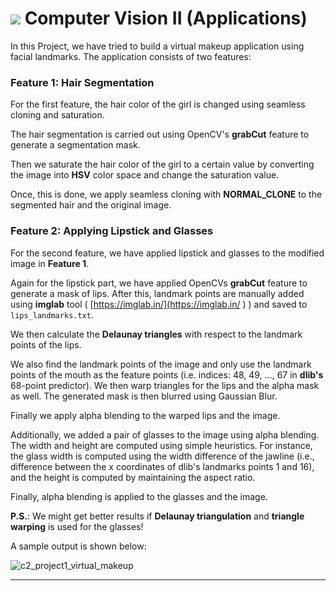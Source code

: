# <img src = "https://opencv.org/wp-content/uploads/2021/06/OpenCV_logo_black_.png">  Computer Vision II (Applications)

In this Project, we have tried to build a virtual makeup application using facial landmarks. The application consists of two features:



### Feature 1: Hair Segmentation

For the first feature, the hair color of the girl  is changed using seamless cloning and saturation.

The hair segmentation is carried out using OpenCV's **grabCut** feature to generate a segmentation mask.

Then we saturate the hair color of the girl to a certain value by converting the image into **HSV** color space and change the saturation value.

Once, this is done, we apply seamless cloning with **NORMAL_CLONE** to the segmented hair and the original image.



### Feature 2: Applying Lipstick and Glasses

For the second feature, we have applied lipstick and glasses to the modified image in **Feature 1**.

Again for the lipstick part, we have applied OpenCVs **grabCut** feature to generate a mask of lips. After this, landmark points are manually added using **imglab** tool ( [https://imglab.in/](https://imglab.in/ ) ) and saved to `lips_landmarks.txt`.

We then calculate the **Delaunay triangles** with respect to the landmark points of the lips.

We also find the landmark points of the image and only use the landmark points of the mouth as the feature points (i.e. indices: 48, 49, ..., 67 in **dlib's** 68-point predictor). We then warp triangles for the lips and the alpha mask as well. The generated mask is then blurred using Gaussian Blur.

Finally we apply alpha blending to the warped lips and the image.


 Additionally, we added a pair of glasses to the image using alpha blending. The width and height are computed using simple heuristics. For instance, the glass width is computed using the width difference of the jawline (i.e., difference between the x coordinates of dlib's landmarks points 1 and 16), and the height is computed by maintaining the aspect ratio.

Finally, alpha blending is applied to the glasses and the image.

**P.S.**: We might get better results if **Delaunay triangulation** and **triangle warping** is used for the glasses!



A sample output is shown below:

![c2_project1_virtual_makeup](https://github-production-user-asset-6210df.s3.amazonaws.com/47062478/245331399-de0639a1-67dd-4db8-87fe-50acd0055cc5.png?X-Amz-Algorithm=AWS4-HMAC-SHA256&X-Amz-Credential=AKIAIWNJYAX4CSVEH53A%2F20230810%2Fus-east-1%2Fs3%2Faws4_request&X-Amz-Date=20230810T125433Z&X-Amz-Expires=300&X-Amz-Signature=8615e524f386d3430b15a0b2ac346997967afc2b200fa056b8d74a635edc33a1&X-Amz-SignedHeaders=host&actor_id=55636313&key_id=0&repo_id=652431672)


---
